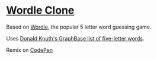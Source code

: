 # [Wordle Clone](https://codepen.io/pbutcher/live/oNogxZW)

Based on [Wordle](https://www.powerlanguage.co.uk/wordle), the popular 5 letter word guessing game.

Uses [Donald Knuth's GraphBase list of five-letter words](https://www-cs-faculty.stanford.edu/~knuth/sgb-words.txt).

Remix on [CodePen](https://codepen.io/pbutcher/pen/oNogxZW?editors=0010)

